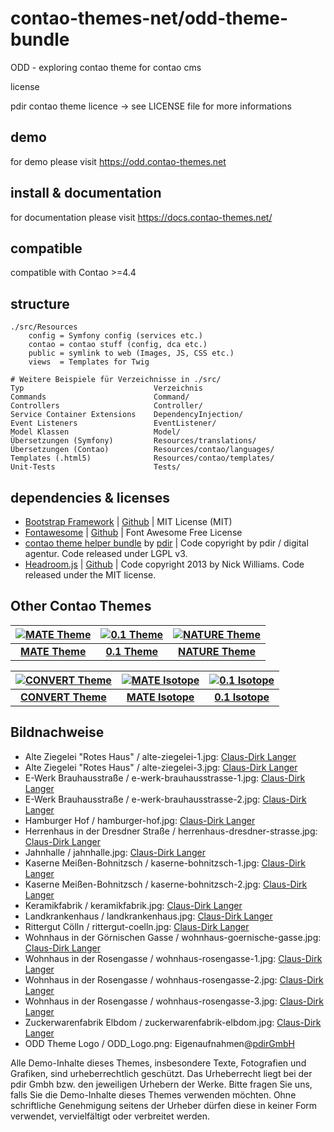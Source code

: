 # contao-themes-net/odd-theme-bundle
ODD - exploring contao theme for contao cms

license

pdir contao theme licence -> see LICENSE file for more informations

## demo

for demo please visit https://odd.contao-themes.net

## install & documentation

for documentation please visit https://docs.contao-themes.net/

## compatible
compatible with Contao >=4.4

## structure

    ./src/Resources
        config = Symfony config (services etc.)
        contao = contao stuff (config, dca etc.)
        public = symlink to web (Images, JS, CSS etc.)
        views  = Templates for Twig

    # Weitere Beispiele für Verzeichnisse in ./src/
    Typ     	                    Verzeichnis
    Commands	                    Command/
    Controllers	                    Controller/
    Service Container Extensions	DependencyInjection/
    Event Listeners	                EventListener/
    Model Klassen	                Model/
    Übersetzungen (Symfony)	        Resources/translations/
    Übersetzungen (Contao)	        Resources/contao/languages/
    Templates (.html5)              Resources/contao/templates/
    Unit-Tests	                    Tests/


## dependencies & licenses

- [Bootstrap Framework](https://getbootstrap.com/) | [Github](https://github.com/twbs/bootstrap) | MIT License (MIT)
- [Fontawesome](https://fontawesome.com/) | [Github](https://github.com/FortAwesome/Font-Awesome) | Font Awesome Free License
- [contao theme helper bundle](https://github.com/pdir/contao-theme-helper-bundle) by [pdir](https://pdir.de/ "Webdesign für Dresden") | Code copyright by pdir / digital agentur. Code released under LGPL v3.
- [Headroom.js](http://wicky.nillia.ms/headroom.js/) | [Github](https://github.com/WickyNilliams/headroom.js) | Code copyright 2013 by Nick Williams. Code released under the MIT license.

## Other Contao Themes

| [![MATE Theme](https://contao-themes.net/files/contao-themes-net/screenshots/mate%20theme/mate_theme_green_670x670.png)](https://contao-themes.net/theme-detail/mate.html) | [![0.1 Theme](https://contao-themes.net/assets/images/3/0.1_Energy_saving_Contao_Theme_00-1e927a73.jpg)](https://contao-themes.net/theme-detail/zeroone.html) | [![NATURE Theme](https://contao-themes.net/assets/images/6/00_00_naturetheme-605a9391.jpg)](https://contao-themes.net/theme-detail/nature.html) |
|:---:|:---:|:---:|
| [**MATE Theme**](https://contao-themes.net/theme-detail/mate.html) | [**0.1 Theme**](https://contao-themes.net/theme-detail/zeroone.html) | [**NATURE Theme**](https://contao-themes.net/theme-detail/nature.html) |


| [![CONVERT Theme](https://contao-themes.net/assets/images/7/Convert_Selling_Contao_Theme_01-9c1306b6.png)](https://contao-themes.net/theme-detail/convert.html) | [![MATE Isotope](https://contao-themes.net/assets/images/a/01_mate-isotope-shop-theme_quadrat-afa8f36f.jpg)](https://contao-themes.net/theme-detail/mate-isotope.html) | [![0.1 Isotope](https://contao-themes.net/assets/images/f/0.1_Isotope_00-964697c5.png)](https://contao-themes.net/theme-detail/zeroone-isotope.html) |
|:---:|:---:|:---:|
| [**CONVERT Theme**](https://contao-themes.net/theme-detail/convert.html) | [**MATE Isotope**](https://contao-themes.net/theme-detail/mate-isotope.html) | [**0.1 Isotope**](https://contao-themes.net/theme-detail/zeroone-isotope.html) |

## Bildnachweise

* Alte Ziegelei "Rotes Haus" / alte-ziegelei-1.jpg: [Claus-Dirk Langer](http://www.clausdirklanger.de/)
* Alte Ziegelei "Rotes Haus" / alte-ziegelei-3.jpg: [Claus-Dirk Langer](http://www.clausdirklanger.de/)
* E-Werk Brauhausstraße / e-werk-brauhausstrasse-1.jpg: [Claus-Dirk Langer](http://www.clausdirklanger.de/)
* E-Werk Brauhausstraße / e-werk-brauhausstrasse-2.jpg: [Claus-Dirk Langer](http://www.clausdirklanger.de/)
* Hamburger Hof / hamburger-hof.jpg: [Claus-Dirk Langer](http://www.clausdirklanger.de/)
* Herrenhaus in der Dresdner Straße / herrenhaus-dresdner-strasse.jpg: [Claus-Dirk Langer](http://www.clausdirklanger.de/)
* Jahnhalle / jahnhalle.jpg: [Claus-Dirk Langer](http://www.clausdirklanger.de/)
* Kaserne Meißen-Bohnitzsch / kaserne-bohnitzsch-1.jpg: [Claus-Dirk Langer](http://www.clausdirklanger.de/)
* Kaserne Meißen-Bohnitzsch / kaserne-bohnitzsch-2.jpg: [Claus-Dirk Langer](http://www.clausdirklanger.de/)
* Keramikfabrik / keramikfabrik.jpg: [Claus-Dirk Langer](http://www.clausdirklanger.de/)
* Landkrankenhaus / landkrankenhaus.jpg: [Claus-Dirk Langer](http://www.clausdirklanger.de/)
* Rittergut Cölln / rittergut-coelln.jpg: [Claus-Dirk Langer](http://www.clausdirklanger.de/)
* Wohnhaus in der Görnischen Gasse / wohnhaus-goernische-gasse.jpg: [Claus-Dirk Langer](http://www.clausdirklanger.de/)
* Wohnhaus in der Rosengasse / wohnhaus-rosengasse-1.jpg: [Claus-Dirk Langer](http://www.clausdirklanger.de/)
* Wohnhaus in der Rosengasse / wohnhaus-rosengasse-2.jpg: [Claus-Dirk Langer](http://www.clausdirklanger.de/)
* Wohnhaus in der Rosengasse / wohnhaus-rosengasse-3.jpg: [Claus-Dirk Langer](http://www.clausdirklanger.de/)
* Zuckerwarenfabrik Elbdom / zuckerwarenfabrik-elbdom.jpg: [Claus-Dirk Langer](http://www.clausdirklanger.de/)
* ODD Theme Logo / ODD_Logo.png: Eigenaufnahmen@[pdirGmbH](https://pdir.de/)

Alle Demo-Inhalte dieses Themes, insbesondere Texte, Fotografien und Grafiken, sind urheberrechtlich geschützt. Das Urheberrecht liegt bei der pdir Gmbh bzw. den jeweiligen Urhebern der Werke. Bitte fragen Sie uns, falls Sie die Demo-Inhalte dieses Themes verwenden möchten. Ohne schriftliche Genehmigung seitens der Urheber dürfen diese in keiner Form verwendet, vervielfältigt oder verbreitet werden.
